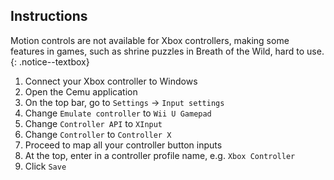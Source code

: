 ## Instructions

Motion controls are not available for Xbox controllers, making some features in games, such as shrine puzzles in Breath of the Wild, hard to use.
{: .notice--textbox}

1. Connect your Xbox controller to Windows
1. Open the Cemu application
1. On the top bar, go to `Settings` -> `Input settings`
1. Change `Emulate controller` to `Wii U Gamepad`
1. Change `Controller API` to `XInput`
1. Change `Controller` to `Controller X`
1. Proceed to map all your controller button inputs
1. At the top, enter in a controller profile name, e.g. `Xbox Controller`
1. Click `Save`

